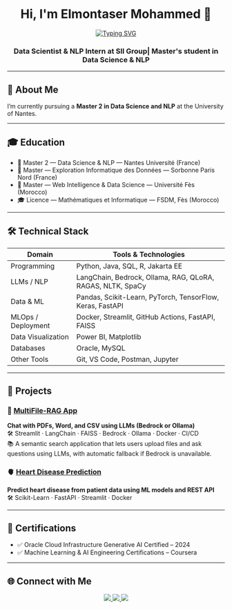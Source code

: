 <h1 align="center">Hi, I'm Elmontaser Mohammed 👋</h1>

<p align="center">
  <a href="https://readme-typing-svg.herokuapp.com?font=Fira+Code&pause=1000&center=true&width=435&lines=Welcome+to+Elmontaser's+GitHub!+💡">
    <img src="https://readme-typing-svg.herokuapp.com?font=Fira+Code&pause=1000&center=true&width=435&lines=Welcome+to+Elmontaser's+GitHub!+💡" alt="Typing SVG" />
  </a>
</p>

<h3 align="center"> Data Scientist & NLP Intern at SII Group| Master's student in Data Science & NLP </h3>

---

## 🧠 About Me

I’m currently pursuing a **Master 2 in Data Science and NLP** at the University of Nantes.  

---

## 🎓 Education

- 📘 Master 2 — Data Science & NLP — Nantes Université (France)  
- 📘 Master — Exploration Informatique des Données — Sorbonne Paris Nord (France)   
- 📘 Master — Web Intelligence & Data Science — Université Fès  (Morocco)  
- 🎓 Licence — Mathématiques et Informatique — FSDM, Fès (Morocco)  

---


## 🛠 Technical Stack

| Domain              | Tools & Technologies                                                                 |
|---------------------|----------------------------------------------------------------------------------------|
| Programming         | Python, Java, SQL, R, Jakarta EE                                                      |
| LLMs / NLP          | LangChain, Bedrock, Ollama, RAG, QLoRA, RAGAS, NLTK, SpaCy                            |
| Data & ML           | Pandas, Scikit-Learn, PyTorch, TensorFlow, Keras, FastAPI                             |
| MLOps / Deployment  | Docker, Streamlit, GitHub Actions, FastAPI, FAISS                                     |
| Data Visualization  | Power BI, Matplotlib                                                                  |
| Databases           | Oracle, MySQL                                                                         |
| Other Tools         | Git, VS Code, Postman, Jupyter                                                        |

---

## 🚀 Projects

### 📄 [MultiFile-RAG App](https://github.com/elmontaser1998/MULTI_FILE-Rag)  
**Chat with PDFs, Word, and CSV using LLMs (Bedrock or Ollama)**  
🛠️ Streamlit · LangChain · FAISS · Bedrock · Ollama · Docker · CI/CD  
📚 A semantic search application that lets users upload files and ask questions using LLMs, with automatic fallback if Bedrock is unavailable.

### 🫀 [Heart Disease Prediction](https://github.com/elmontaser1998/Heart-Disease-Prediction.git)  
**Predict heart disease from patient data using ML models and REST API**  
🛠️ Scikit-Learn · FastAPI · Streamlit · Docker

---

## 🧪 Certifications

- ✅ Oracle Cloud Infrastructure Generative AI Certified – 2024  
- ✅ Machine Learning & AI Engineering Certifications – Coursera  


---

## 🌐 Connect with Me

<p align="center">
  <a href="mailto:elmontaser.mohammed1@gmail.com">
    <img src="https://img.shields.io/badge/Email-D14836?style=for-the-badge&logo=gmail&logoColor=white"/>
  </a>
  <a href="https://www.linkedin.com/in/elmontaser-mohammed/">
    <img src="https://img.shields.io/badge/LinkedIn-0A66C2?style=for-the-badge&logo=linkedin&logoColor=white"/>
  </a>
  <a href="https://github.com/elmontaser1998">
    <img src="https://img.shields.io/badge/GitHub-181717?style=for-the-badge&logo=github&logoColor=white"/>
  </a>
</p>
